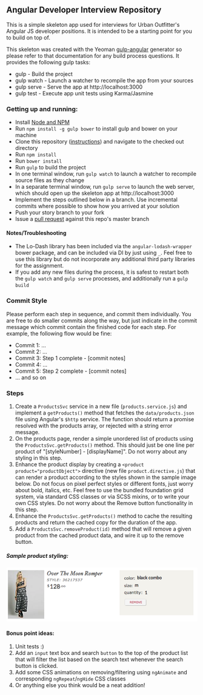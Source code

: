 ## Angular Developer Interview Repository

This is a simple skeleton app used for interviews for Urban Outfitter's Angular JS developer positions.  It is intended to be a starting point for you to build on top of.

This skeleton was created with the Yeoman [gulp-angular](https://github.com/Swiip/generator-gulp-angular) generator so please refer to that documentation for any build process questions.  It provides the following gulp tasks:

 - gulp - Build the project
 - gulp watch - Launch a watcher to recompile the app from your sources
 - gulp serve - Serve the app at http://localhost:3000
 - gulp test - Execute app unit tests using Karma/Jasmine

### Getting up and running:

 - Install [Node and NPM](https://nodejs.org/)
 - Run `npm install -g gulp bower` to install gulp and bower on your machine
 - Clone this repository ([instructions](https://help.github.com/articles/fork-a-repo/)) and navigate to the checked out directory
 - Run `npm install`
 - Run `bower install`
 - Run `gulp` to build the project
 - In one terminal window, run `gulp watch` to launch a watcher to recompile source files as they change
 - In a separate terminal window, run `gulp serve` to launch the web server, which should open up the skeleton app at http://localhost:3000
 - Implement the steps outlined below in a branch.  Use incremental commits where possible to show how you arrived at your solution
 - Push your story branch to your fork
 - Issue a [pull request](https://help.github.com/articles/using-pull-requests/) against this repo's master branch

#### Notes/Troubleshooting

 - The Lo-Dash library has been included via the `angular-lodash-wrapper` bower package, and can be included via DI by just using `_`.  Feel free to use this library but do not incorporate any additional third party libraries for the assignment.
 - If you add any new files during the process, it is safest to restart both the `gulp watch` and `gulp serve` processes, and additionally run a `gulp build`

### Commit Style

Please perform each step in sequence, and commit them individually.  You are free to do smaller commits along the way, but just indicate in the commit message which commit contain the finished code for each step.  For example, the following flow would be fine:

 - Commit 1: ...
 - Commit 2: ...
 - Commit 3: Step 1 complete - [commit notes]
 - Commit 4: ...
 - Commit 5: Step 2 complete - [commit notes]
 - ... and so on


### Steps

 1. Create a `ProductsSvc` service in a new file (`products.service.js`) and implement a `getProducts()` method that fetches the `data/products.json` file using Angular's `$http` service.  The function should return a promise resolved with the products array, or rejected with a string error message.
 2. On the products page, render a simple unordered list of products using the `ProductsSvc.getProducts()` method.  This should just be one line per product of "[styleNumber] - [displayName]".  Do not worry about any styling in this step.
 3. Enhance the product display by creating a `<product product="productObject">` directive (new file `product.directive.js`) that can render a product according to the styles shown in the sample image below.  Do not focus on pixel perfect styles or different fonts, just worry about bold, italics, etc.  Feel free to use the bundled foundation grid system, via standard CSS classes or via SCSS mixins, or to write your own CSS styles.  Do not worry about the Remove button functionality in this step.
 4. Enhance the `ProductsSvc.getProducts()` method to cache the resulting products and return the cached copy for the duration of the app.
 5. Add a `ProductsSvc.removeProduct(id)` method that will remove a given product from the cached product data, and wire it up to the remove button.

##### Sample product styling:

![Sample Product Styling](./SampleProduct.png)

#### Bonus point ideas:
1. Unit tests :)
2. Add an `input` text box and search `button` to the top of the product list that will filter the list based on the search text whenever the search button is clicked.
3. Add some CSS animations on removing/filtering using `ngAnimate` and corresponding `ngRepeat`/`ngHide` CSS classes
4. Or anything else you think would be a neat addition!

